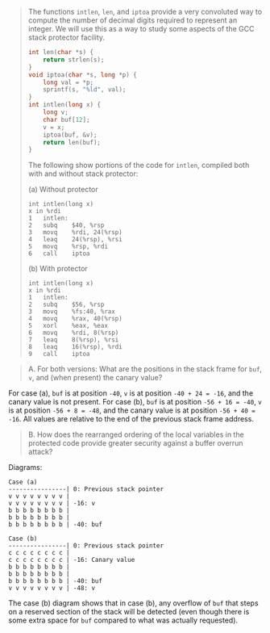 > The functions `intlen`, `len`, and `iptoa` provide a very convoluted way to
> compute the number of decimal digits required to represent an integer. We will
> use this as a way to study some aspects of the GCC stack protector facility.
>
> ```C
> int len(char *s) {
>     return strlen(s);
> }
> void iptoa(char *s, long *p) {
>     long val = *p;
>     sprintf(s, "%ld", val);
> }
> int intlen(long x) {
>     long v;
>     char buf[12];
>     v = x;
>     iptoa(buf, &v);
>     return len(buf);
> }
> ```
>
> The following show portions of the code for `intlen`, compiled both with and
> without stack protector:
>
> (a) Without protector
> ```Assembly
> int intlen(long x)
> x in %rdi
> 1   intlen:
> 2   subq    $40, %rsp
> 3   movq    %rdi, 24(%rsp)
> 4   leaq    24(%rsp), %rsi
> 5   movq    %rsp, %rdi
> 6   call    iptoa
> ```
> 
> (b) With protector
> ```Assembly
> int intlen(long x)
> x in %rdi
> 1   intlen:
> 2   subq    $56, %rsp
> 3   movq    %fs:40, %rax
> 4   movq    %rax, 40(%rsp)
> 5   xorl    %eax, %eax
> 6   movq    %rdi, 8(%rsp)
> 7   leaq    8(%rsp), %rsi
> 8   leaq    16(%rsp), %rdi
> 9   call    iptoa
> ```

> A. For both versions: What are the positions in the stack frame for `buf`,
> `v`, and (when present) the canary value?

For case (a), `buf` is at position `-40`, `v` is at position `-40 + 24 = -16`,
and the canary value is not present.
For case (b), `buf` is at position `-56 + 16 = -40`, `v` is at position
`-56 + 8 = -48`, and the canary value is at position `-56 + 40 = -16`.
All values are relative to the end of the previous stack frame address.

> B. How does the rearranged ordering of the local variables in the protected
> code provide greater security against a buffer overrun attack?

Diagrams:
```
Case (a)
----------------| 0: Previous stack pointer
v v v v v v v v |
v v v v v v v v | -16: v
b b b b b b b b |
b b b b b b b b |
b b b b b b b b | -40: buf

Case (b)
----------------| 0: Previous stack pointer
c c c c c c c c |
c c c c c c c c | -16: Canary value
b b b b b b b b |
b b b b b b b b |
b b b b b b b b | -40: buf
v v v v v v v v | -48: v
```

The case (b) diagram shows that in case (b), any overflow of `buf` that steps on
a reserved section of the stack will be detected (even though there is some
extra space for `buf` compared to what was actually requested).

